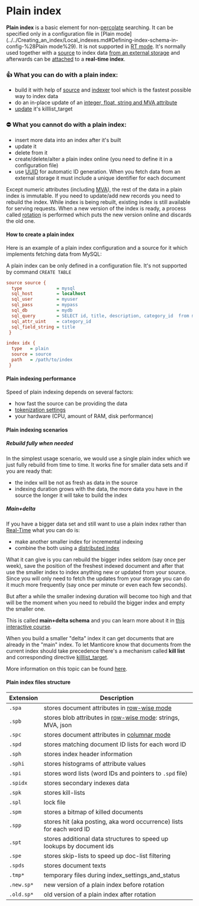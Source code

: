 <!-- example plain -->
# Plain index

**Plain index** is a basic element for non-[percolate](../../Creating_an_index/Local_indexes/Percolate_index.md) searching. It can be specified only in a configuration file in [Plain mode](../../Creating_an_index/Local_indexes.md#Defining-index-schema-in-config-%28Plain mode%29). It is not supported in [RT mode](../../Creating_an_index/Local_indexes.md#Online-schema-management-%28RT-mode%29). It's normally used together with a [source](../../Creating_an_index/Local_indexes/Plain_and_real-time_index_settings.md#source) to index data [from an external storage](../../Adding_data_from_external_storages/Plain_indexes_creation.md) and afterwards can be [attached](../../Adding_data_from_external_storages/Adding_data_from_indexes/Attaching_a_plain_index_to_RT_index.md) to a **real-time index**.

### 👍 What you can do with a plain index:
  * build it with help of [source](../../Creating_an_index/Local_indexes/Plain_and_real-time_index_settings.md#source) and [indexer](../../Adding_data_from_external_storages/Plain_indexes_creation.md#Indexer-tool) tool which is the fastest possible way to index data
  * do an in-place update of an [integer, float, string and MVA attribute](../../Creating_an_index/Data_types.md)
  * [update](../../Quick_start_guide.md#Update) it's killlist_target

### ⛔ What you cannot do with a plain index:
  * insert more data into an index after it's built
  * update it
  * delete from it
  * create/delete/alter a plain index online (you need to define it in a configuration file)
  * use [UUID](../../Adding_documents_to_an_index/Adding_documents_to_a_real-time_index.md#Auto-ID) for automatic ID generation. When you fetch data from an external storage it must include a unique identifier for each document

Except numeric attributes (including [MVA](../../Creating_an_index/Data_types.md#Multi-value-integer-%28MVA%29)), the rest of the data in a plain index is immutable. If you need to update/add new records you need to rebuild the index. While index is being rebuilt, existing index is still available for serving requests. When a new version of the index is ready, a process called [rotation](../../Adding_data_from_external_storages/Rotating_an_index.md) is performed which puts the new version online and discards the old one.

<!-- intro -->
#### How to create a plain index
Here is an example of a plain index configuration and a source for it which implements fetching data from MySQL:
<!-- request Plain index example -->
A plain index can be only defined in a configuration file. It's not supported by command `CREATE TABLE`

```ini
source source {
  type             = mysql
  sql_host         = localhost
  sql_user         = myuser
  sql_pass         = mypass
  sql_db           = mydb
  sql_query        = SELECT id, title, description, category_id  from mytable
  sql_attr_uint    = category_id
  sql_field_string = title
 }

index idx {
  type   = plain
  source = source
  path   = /path/to/index
 }
```
<!-- end -->

#### Plain indexing performance
Speed of plain indexing depends on several factors:
* how fast the source can be providing the data
* [tokenization settings](../../Creating_an_index/NLP_and_tokenization/Data_tokenization.md)
* your hardware (CPU, amount of RAM, disk performance)

#### Plain indexing scenarios
##### Rebuild fully when needed
In the simplest usage scenario, we would use a single plain index
which we just fully rebuild from time to time. It works fine for smaller data sets and if you are ready that:
* the index will be not as fresh as data in the source
* indexing duration grows with the data, the more data you have in the source the longer it will take to build the index

##### Main+delta
If you have a bigger data set and still want to use a plain index rather than [Real-Time](../../Creating_an_index/Local_indexes/Real-time_index.md) what you can do is:
* make another smaller index for incremental indexing
* combine the both using a [distributed index](../../Creating_an_index/Creating_a_distributed_index/Creating_a_local_distributed_index.md)

What it can give is you can rebuild the bigger index seldom (say once per week), save the position of the freshest indexed document and after that use the smaller index to index anything new or updated from your source. Since you will only need to fetch the updates from your storage you can do it much more frequently (say once per minute or even each few seconds).

But after a while the smaller indexing duration will become too high and that will be the moment when you need to rebuild the bigger index and empty the smaller one.

This is called **main+delta schema** and you can learn more about it in [this interactive course](https://play.manticoresearch.com/maindelta/).

When you build a smaller "delta" index it can get documents that are already in the "main" index. To let Manticore know that documents from the current index should take precedence there's a mechanism called **kill list** and corresponding directive [killlist_target](../../Creating_an_index/Local_indexes/Plain_and_real-time_index_settings.md#killlist_target).

More information on this topic can be found [here](../../Adding_data_from_external_storages/Main_delta.md).

#### Plain index files structure
| Extension | Description |
| - | - |
|`.spa` | stores document attributes in [row-wise mode](../../Creating_an_index/Data_types#Row-wise-and-columnar-attribute-storages) |
|`.spb` | stores blob attributes in [row-wise mode](../../Creating_an_index/Data_types#Row-wise-and-columnar-attribute-storages): strings, MVA, json |
|`.spc` | stores document attributes in [columnar mode](../../Creating_an_index/Data_types#Row-wise-and-columnar-attribute-storages)  |
|`.spd` | stores matching document ID lists for each word ID |
|`.sph` | stores index header information |
|`.sphi` | stores histograms of attribute values |
|`.spi` | stores word lists (word IDs and pointers to `.spd` file) |
|`.spidx` | stores secondary indexes data |
|`.spk` | stores kill-lists |
|`.spl` | lock file |
|`.spm` | stores a bitmap of killed documents |
|`.spp` | stores hit (aka posting, aka word occurrence) lists for each word ID |
|`.spt` | stores additional data structures to speed up lookups by document ids |
|`.spe` | stores skip-lists to speed up doc-list filtering |
|`.spds` | stores document texts |
|`.tmp*` |temporary files during index_settings_and_status |
|`.new.sp*` | new version of a plain index before rotation |
|`.old.sp*` | old version of a plain index after rotation |
